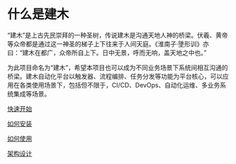 # 什么是建木

“建木”是上古先民崇拜的一种圣树，传说建木是沟通天地人神的桥梁。伏羲、黄帝等众帝都是通过这一神圣的梯子上下往来于人间天庭。《淮南子·墬形训》亦曰：“建木在都广，众帝所自上下。日中无景，呼而无响，盖天地之中也。”

为此项目命名为“建木”，希望本项目也可以成为不同业务场景下系统间相互沟通的桥梁。建木自动化平台以触发器、流程编排、任务分发等功能为平台核心，可以应用在各类使用场景下，包括但不限于，CI/CD、DevOps、自动化运维、多业务系统集成等场景。

[快速开始](https://docs.jianmu.dev/guide/quick-start.html)

[如何安装](https://docs.jianmu.dev/guide/quick-start.html#安装建木)

[如何使用](https://docs.jianmu.dev/guide/flow-dsl.html)

[架构设计](https://gitee.com/jianmu-dev/jianmu-architecture-as-code)